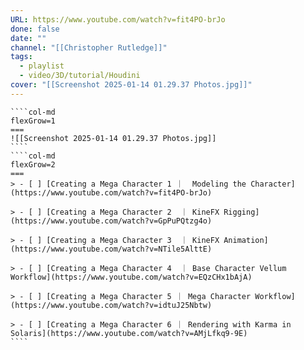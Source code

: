 ```yaml
---
URL: https://www.youtube.com/watch?v=fit4PO-brJo
done: false
date: ""
channel: "[[Christopher Rutledge]]"
tags:
  - playlist
  - video/3D/tutorial/Houdini
cover: "[[Screenshot 2025-01-14 01.29.37 Photos.jpg]]"
---
```

`````col
````col-md
flexGrow=1
===
![[Screenshot 2025-01-14 01.29.37 Photos.jpg]]
````
````col-md
flexGrow=2
===
> - [ ] [Creating a Mega Character 1 ｜  Modeling the Character](https://www.youtube.com/watch?v=fit4PO-brJo)

> - [ ] [Creating a Mega Character 2  ｜ KineFX Rigging](https://www.youtube.com/watch?v=GpPuPQtzg4o)

> - [ ] [Creating a Mega Character 3  ｜ KineFX Animation](https://www.youtube.com/watch?v=NTile5AlttE)

> - [ ] [Creating a Mega Character 4  ｜ Base Character Vellum Workflow](https://www.youtube.com/watch?v=EQzCHx1bAjA)

> - [ ] [Creating a Mega Character 5 ｜ Mega Character Workflow](https://www.youtube.com/watch?v=idtuJ25Nbtw)

> - [ ] [Creating a Mega Character 6 ｜ Rendering with Karma in Solaris](https://www.youtube.com/watch?v=AMjLfkq9-9E)
````
`````

